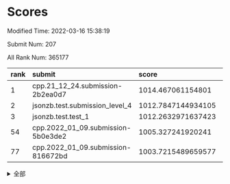 # Scores

Modified Time: 2022-03-16 15:38:19

Submit Num: 207

All Rank Num: 365177

| rank |               submit               |       score        |       sigma        | pk_num |
| :--- | :--------------------------------- | :----------------- | :----------------- | :----- |
| 1    | cpp.21_12_24.submission-2b2ea0d7   | 1014.467061154801  | 0.8065760768094153 | 7054   |
| 2    | jsonzb.test.submission_level_4     | 1012.7847144934105 | 0.7903961337430929 | 7058   |
| 3    | jsonzb.test.test_1                 | 1012.2632971637423 | 0.8118153401417851 | 7052   |
| 54   | cpp.2022_01_09.submission-5b0e3de2 | 1005.327241920241  | 0.717265074314187  | 7053   |
| 77   | cpp.2022_01_09.submission-816672bd | 1003.7215489659577 | 0.709938286725129  | 7056   |


<details>
<summary>全部</summary>

| rank |                 submit                 |       score        |       sigma        | pk_num |
| :--- | :------------------------------------- | :----------------- | :----------------- | :----- |
| 1    | cpp.21_12_24.submission-2b2ea0d7       | 1014.467061154801  | 0.8065760768094153 | 7054   |
| 2    | jsonzb.test.submission_level_4         | 1012.7847144934105 | 0.7903961337430929 | 7058   |
| 3    | jsonzb.test.test_1                     | 1012.2632971637423 | 0.8118153401417851 | 7052   |
| 4    | gobigger.level_3.submission_level_3_20 | 1011.8629703113297 | 0.7669897621944888 | 7058   |
| 5    | gobigger.level_3.submission_level_3_12 | 1011.5534715823363 | 0.7757978559415246 | 7052   |
| 6    | gobigger.level_3.submission_level_3_9  | 1011.3620547806447 | 0.7710959253919156 | 7061   |
| 7    | gobigger.level_3.submission_level_3_6  | 1011.1618651958245 | 0.7836255133832438 | 7055   |
| 8    | gobigger.level_3.submission_level_3_35 | 1011.1462579358769 | 0.7792908966694664 | 7058   |
| 9    | gobigger.level_3.submission_level_3_33 | 1010.9923007809784 | 0.7620312150467203 | 7060   |
| 10   | gobigger.level_3.submission_level_3_5  | 1010.9614521803618 | 0.769325562515282  | 7049   |
| 11   | gobigger.level_3.submission_level_3_47 | 1010.8638417218745 | 0.8004253847868643 | 7056   |
| 12   | gobigger.level_3.submission_level_3_7  | 1010.8605637207908 | 0.7633387797158219 | 7055   |
| 13   | gobigger.level_3.submission_level_3_10 | 1010.8408606599224 | 0.7802047979554676 | 7053   |
| 14   | gobigger.level_3.submission_level_3_39 | 1010.7529041961648 | 0.7487247872125167 | 7058   |
| 15   | gobigger.level_3.submission_level_3_15 | 1010.6306338405549 | 0.7788728503148693 | 7053   |
| 16   | gobigger.level_3.submission_level_3_3  | 1010.6290717492853 | 0.7757213394901603 | 7053   |
| 17   | gobigger.level_3.submission_level_3_29 | 1010.6100275548945 | 0.7671438600882265 | 7054   |
| 18   | gobigger.level_3.submission_level_3_45 | 1010.6067267761628 | 0.7562145984909967 | 7060   |
| 19   | gobigger.level_3.submission_level_3_24 | 1010.6034749985167 | 0.7749979309068864 | 7056   |
| 20   | gobigger.level_3.submission_level_3_38 | 1010.5338060589193 | 0.7619076392755693 | 7052   |
| 21   | gobigger.level_3.submission_level_3_27 | 1010.372993862185  | 0.756046942077689  | 7056   |
| 22   | gobigger.level_3.submission_level_3_44 | 1010.369716465676  | 0.7462232092805827 | 7061   |
| 23   | gobigger.level_3.submission_level_3_23 | 1010.3450302332143 | 0.7570422937548154 | 7060   |
| 24   | gobigger.level_3.submission_level_3_28 | 1010.2745578771298 | 0.7473029907207054 | 7062   |
| 25   | gobigger.level_3.submission_level_3_2  | 1010.0736261852859 | 0.7391663377720904 | 7060   |
| 26   | gobigger.level_3.submission_level_3_42 | 1010.059270661653  | 0.7552386050073757 | 7052   |
| 27   | gobigger.level_3.submission_level_3_18 | 1010.0427618059261 | 0.7608960154524799 | 7055   |
| 28   | gobigger.level_3.submission_level_3_37 | 1009.9923746398588 | 0.7595737052856237 | 7056   |
| 29   | gobigger.level_3.submission_level_3_26 | 1009.9916797192296 | 0.7716879931005306 | 7057   |
| 30   | gobigger.level_3.submission_level_3_11 | 1009.8897726992653 | 0.7466321876037573 | 7058   |
| 31   | gobigger.level_3.submission_level_3_46 | 1009.879690137595  | 0.7483574953357127 | 7061   |
| 32   | gobigger.level_3.submission_level_3_8  | 1009.8295557301827 | 0.7422986141987027 | 7059   |
| 33   | gobigger.level_3.submission_level_3_16 | 1009.8243666291798 | 0.7785857428170945 | 7059   |
| 34   | gobigger.level_3.submission_level_3_31 | 1009.822802919407  | 0.7626276090953988 | 7060   |
| 35   | gobigger.level_3.submission_level_3_21 | 1009.7848269999744 | 0.7512283698820362 | 7056   |
| 36   | gobigger.level_3.submission_level_3_30 | 1009.780772315098  | 0.7680984916115753 | 7060   |
| 37   | gobigger.level_3.submission_level_3_34 | 1009.7758010546186 | 0.7464473036387143 | 7060   |
| 38   | gobigger.level_3.submission_level_3_13 | 1009.7607710143345 | 0.775259561279947  | 7057   |
| 39   | gobigger.level_3.submission_level_3_17 | 1009.756678003368  | 0.7760749665092388 | 7055   |
| 40   | gobigger.level_3.submission_level_3_1  | 1009.6967068624416 | 0.7402693568067631 | 7056   |
| 41   | gobigger.level_3.submission_level_3_25 | 1009.6865652395761 | 0.7501080559745699 | 7056   |
| 42   | gobigger.level_3.submission_level_3_19 | 1009.6820127704145 | 0.7618654564609406 | 7058   |
| 43   | gobigger.level_3.submission_level_3_4  | 1009.6637950472348 | 0.7523414889157597 | 7056   |
| 44   | gobigger.level_3.submission_level_3_36 | 1009.5940653218887 | 0.7489299651166363 | 7057   |
| 45   | gobigger.level_3.submission_level_3_48 | 1009.589840066187  | 0.7759304841202123 | 7054   |
| 46   | gobigger.level_3.submission_level_3_22 | 1009.5130968024554 | 0.7387199677425567 | 7055   |
| 47   | gobigger.level_3.submission_level_3_14 | 1009.3811213519463 | 0.7337315533903318 | 7060   |
| 48   | gobigger.level_3.submission_level_3_40 | 1008.8527920120249 | 0.7361411875983466 | 7055   |
| 49   | gobigger.level_3.submission_level_3_32 | 1008.7401055554776 | 0.7374539261549501 | 7054   |
| 50   | gobigger.level_3.submission_level_3_41 | 1008.716666835392  | 0.7532633984255706 | 7053   |
| 51   | gobigger.level_3.submission_level_3_49 | 1008.3923786290186 | 0.7342903132001175 | 7060   |
| 52   | gobigger.level_3.submission_level_3_0  | 1008.3814400283466 | 0.7426548370646846 | 7055   |
| 53   | gobigger.level_3.submission_level_3_43 | 1008.3242045663688 | 0.7497834704421557 | 7054   |
| 54   | cpp.2022_01_09.submission-5b0e3de2     | 1005.327241920241  | 0.717265074314187  | 7053   |
| 55   | gobigger.level_1.submission_level_1_12 | 1004.8186724328557 | 0.7267866558878542 | 7059   |
| 56   | gobigger.level_1.submission_level_1_6  | 1004.6663488927873 | 0.7219584962753763 | 7052   |
| 57   | gobigger.level_1.submission_level_1_44 | 1004.6364993698396 | 0.7354383531198205 | 7058   |
| 58   | gobigger.level_1.submission_level_1_10 | 1004.3796896759552 | 0.7206521821335896 | 7054   |
| 59   | gobigger.level_1.submission_level_1_29 | 1004.3157760054776 | 0.7234899759771048 | 7060   |
| 60   | gobigger.level_1.submission_level_1_1  | 1004.2715746978322 | 0.7175018797618774 | 7054   |
| 61   | gobigger.level_1.submission_level_1_19 | 1004.2500974024973 | 0.7278641936345239 | 7056   |
| 62   | gobigger.level_1.submission_level_1_18 | 1004.2188669719766 | 0.7225749329986253 | 7061   |
| 63   | gobigger.level_1.submission_level_1_23 | 1004.2022075992245 | 0.7226169612771602 | 7055   |
| 64   | gobigger.level_1.submission_level_1_22 | 1004.186394724764  | 0.7188244115441607 | 7053   |
| 65   | gobigger.level_1.submission_level_1_37 | 1004.1702361288029 | 0.7109804393077066 | 7060   |
| 66   | gobigger.level_1.submission_level_1_24 | 1004.1290368053894 | 0.7219974590191136 | 7062   |
| 67   | gobigger.level_1.submission_level_1_8  | 1004.0155155983514 | 0.7275611202346234 | 7054   |
| 68   | gobigger.level_1.submission_level_1_42 | 1004.0080011799024 | 0.7108783360845864 | 7057   |
| 69   | gobigger.level_1.submission_level_1_34 | 1003.9764691097264 | 0.7165918102072386 | 7061   |
| 70   | gobigger.level_1.submission_level_1_47 | 1003.9454398019728 | 0.7303015937601356 | 7055   |
| 71   | gobigger.level_1.submission_level_1_28 | 1003.7978956505214 | 0.7146341633562482 | 7059   |
| 72   | gobigger.level_1.submission_level_1_41 | 1003.7895442428241 | 0.7112544877429886 | 7060   |
| 73   | gobigger.level_1.submission_level_1_49 | 1003.7483098298858 | 0.7248607762745263 | 7056   |
| 74   | gobigger.level_1.submission_level_1_14 | 1003.7463950450731 | 0.7170598760368884 | 7058   |
| 75   | gobigger.level_1.submission_level_1_48 | 1003.7304332083986 | 0.7108721090261092 | 7061   |
| 76   | gobigger.level_1.submission_level_1_13 | 1003.7233204745839 | 0.717804281937879  | 7053   |
| 77   | cpp.2022_01_09.submission-816672bd     | 1003.7215489659577 | 0.709938286725129  | 7056   |
| 78   | gobigger.level_1.submission_level_1_43 | 1003.6438992770458 | 0.7135731053678407 | 7057   |
| 79   | gobigger.level_1.submission_level_1_38 | 1003.6425793561681 | 0.7318065397940093 | 7058   |
| 80   | gobigger.level_1.submission_level_1_16 | 1003.6022055542943 | 0.7148234131599692 | 7056   |
| 81   | gobigger.level_1.submission_level_1_40 | 1003.5515288922676 | 0.7151409735390323 | 7054   |
| 82   | gobigger.level_1.submission_level_1_46 | 1003.4175417002164 | 0.7139667880407077 | 7060   |
| 83   | gobigger.level_1.submission_level_1_9  | 1003.340228443201  | 0.718772543849883  | 7059   |
| 84   | gobigger.level_1.submission_level_1_21 | 1003.320122061774  | 0.7177513233742887 | 7057   |
| 85   | gobigger.level_1.submission_level_1_45 | 1003.2806628644265 | 0.7142036615278431 | 7055   |
| 86   | gobigger.level_1.submission_level_1_7  | 1003.2372466219332 | 0.7141055501262501 | 7054   |
| 87   | gobigger.level_1.submission_level_1_26 | 1003.1840089178569 | 0.7227608780271625 | 7056   |
| 88   | gobigger.level_1.submission_level_1_3  | 1003.1725929549513 | 0.7197958626688057 | 7056   |
| 89   | gobigger.level_1.submission_level_1_30 | 1003.1431407926653 | 0.7093616623639645 | 7058   |
| 90   | gobigger.level_1.submission_level_1_5  | 1003.0587190096657 | 0.7199356464214958 | 7055   |
| 91   | gobigger.level_1.submission_level_1_39 | 1002.9895970109593 | 0.7120338441853685 | 7058   |
| 92   | gobigger.level_1.submission_level_1_31 | 1002.9620820985303 | 0.7227361459075006 | 7053   |
| 93   | gobigger.level_1.submission_level_1_35 | 1002.8399524619808 | 0.7169476446018598 | 7061   |
| 94   | gobigger.level_1.submission_level_1_0  | 1002.7616077004193 | 0.7166779168106623 | 7062   |
| 95   | gobigger.level_1.submission_level_1_15 | 1002.7281356901467 | 0.7192722807713441 | 7059   |
| 96   | gobigger.level_1.submission_level_1_36 | 1002.719844447638  | 0.7157056429750113 | 7058   |
| 97   | gobigger.level_1.submission_level_1_27 | 1002.7164966103174 | 0.715785734482349  | 7055   |
| 98   | gobigger.level_1.submission_level_1_20 | 1002.705047198847  | 0.714969977036361  | 7055   |
| 99   | gobigger.level_1.submission_level_1_2  | 1002.6911991099921 | 0.7250143558378408 | 7055   |
| 100  | gobigger.level_1.submission_level_1_4  | 1002.6415430565897 | 0.7050173255454824 | 7053   |
| 101  | gobigger.level_1.submission_level_1_25 | 1002.6089191980763 | 0.7263380125711415 | 7053   |
| 102  | gobigger.level_1.submission_level_1_11 | 1002.5960185933179 | 0.7185775641800967 | 7055   |
| 103  | gobigger.level_1.submission_level_1_32 | 1002.3799608851674 | 0.7118708140796154 | 7059   |
| 104  | gobigger.level_1.submission_level_1_33 | 1001.9444932608477 | 0.722069944618131  | 7058   |
| 105  | gobigger.level_1.submission_level_1_17 | 1001.7846317113901 | 0.7078093676926113 | 7059   |
| 106  | gobigger.random.submission_random_34   | 997.4302227986226  | 0.7231809075340374 | 7051   |
| 107  | gobigger.random.submission_random_45   | 997.2924320995154  | 0.7172130972136738 | 7054   |
| 108  | gobigger.random.submission_random_37   | 997.2824585445472  | 0.7128339994804188 | 7056   |
| 109  | gobigger.random.submission_random_47   | 997.2688554798235  | 0.7067821569144618 | 7059   |
| 110  | gobigger.random.submission_random_22   | 997.1177300397347  | 0.695414578426574  | 7061   |
| 111  | gobigger.random.submission_random_48   | 997.1039054564327  | 0.7033538652091101 | 7055   |
| 112  | gobigger.random.submission_random_8    | 997.0955942        | 0.7126619438611915 | 7054   |
| 113  | gobigger.random.submission_random_49   | 996.9831460715169  | 0.7118014655770826 | 7058   |
| 114  | gobigger.random.submission_random_43   | 996.9463746877346  | 0.7152712252409692 | 7055   |
| 115  | gobigger.random.submission_random_28   | 996.9326264844765  | 0.7023252623059435 | 7054   |
| 116  | gobigger.random.submission_random_41   | 996.888018510635   | 0.7192605233126339 | 7057   |
| 117  | gobigger.random.submission_random_20   | 996.6730168520086  | 0.7126243886904385 | 7052   |
| 118  | gobigger.random.submission_random_19   | 996.5891471623942  | 0.7053250798864533 | 7062   |
| 119  | gobigger.random.submission_random_10   | 996.4719320582823  | 0.7191020858628965 | 7061   |
| 120  | gobigger.random.submission_random_21   | 996.4630143850678  | 0.7096732773219815 | 7056   |
| 121  | gobigger.random.submission_random_36   | 996.3798131793698  | 0.7119862876947318 | 7055   |
| 122  | gobigger.random.submission_random_35   | 996.2648574230215  | 0.7063642181400194 | 7053   |
| 123  | gobigger.random.submission_random_44   | 996.1523962165577  | 0.7110976284193131 | 7060   |
| 124  | gobigger.random.submission_random_39   | 995.9742933381561  | 0.707863374411016  | 7061   |
| 125  | gobigger.random.submission_random_42   | 995.9332828750934  | 0.7170966807479907 | 7053   |
| 126  | gobigger.random.submission_random_38   | 995.8714346720376  | 0.7196792986677395 | 7055   |
| 127  | gobigger.random.submission_random_25   | 995.8473913158743  | 0.7126687243538984 | 7061   |
| 128  | gobigger.random.submission_random_23   | 995.8442639987276  | 0.715066985452975  | 7053   |
| 129  | gobigger.random.submission_random_2    | 995.8243842014823  | 0.7262954012661453 | 7060   |
| 130  | gobigger.random.submission_random_6    | 995.8206647264178  | 0.7105649843689943 | 7056   |
| 131  | gobigger.random.submission_random_17   | 995.755795803359   | 0.7061221108316875 | 7049   |
| 132  | gobigger.random.submission_random_24   | 995.748389451223   | 0.7196912877674793 | 7057   |
| 133  | gobigger.random.submission_random_33   | 995.7179347025344  | 0.705302922191039  | 7053   |
| 134  | gobigger.random.submission_random_0    | 995.6832891070052  | 0.7217267548952189 | 7058   |
| 135  | gobigger.random.submission_random_4    | 995.6233768519172  | 0.7157122176945735 | 7059   |
| 136  | gobigger.random.submission_random_29   | 995.6221927277445  | 0.7139197951084734 | 7054   |
| 137  | gobigger.random.submission_random_14   | 995.6095992136159  | 0.7097266192367065 | 7057   |
| 138  | gobigger.random.submission_random_18   | 995.5560907475685  | 0.7053087763802472 | 7059   |
| 139  | gobigger.random.submission_random_27   | 995.475326400866   | 0.7173353350904034 | 7057   |
| 140  | gobigger.random.submission_random_15   | 995.4059859970505  | 0.7279063333487208 | 7058   |
| 141  | gobigger.random.submission_random_31   | 995.335483023616   | 0.7164161213269072 | 7060   |
| 142  | gobigger.random.submission_random_30   | 995.2923959543903  | 0.70471997666412   | 7056   |
| 143  | gobigger.random.submission_random_26   | 995.2875286504851  | 0.7090776553149952 | 7060   |
| 144  | gobigger.random.submission_random_3    | 995.224968670131   | 0.7074941506155789 | 7058   |
| 145  | gobigger.random.submission_random_13   | 995.2208142465352  | 0.70162863732482   | 7053   |
| 146  | gobigger.random.submission_random_16   | 995.2115176540574  | 0.7045530773970214 | 7058   |
| 147  | gobigger.random.submission_random_5    | 995.1966321117042  | 0.7222802807343622 | 7056   |
| 148  | gobigger.random.submission_random_1    | 995.1079817608838  | 0.7145264642285124 | 7058   |
| 149  | gobigger.random.submission_random_40   | 995.0183757579159  | 0.7141946827054235 | 7060   |
| 150  | gobigger.random.submission_random_32   | 994.8633621868033  | 0.7314790854923073 | 7054   |
| 151  | gobigger.random.submission_random_46   | 994.846737003005   | 0.710819482541515  | 7056   |
| 152  | gobigger.random.submission_random_7    | 994.82515192868    | 0.7338905959469202 | 7053   |
| 153  | gobigger.random.submission_random_11   | 994.8105391525735  | 0.7124976236616022 | 7056   |
| 154  | gobigger.random.submission_random_9    | 994.7541502578803  | 0.7284255931339354 | 7062   |
| 155  | gobigger.random.submission_random_12   | 994.6526156372921  | 0.7458109414966247 | 7052   |
| 156  | gobigger.level_2.submission_level_2_29 | 993.8665692478564  | 0.734937889900754  | 7060   |
| 157  | gobigger.level_2.submission_level_2_9  | 993.8523256832322  | 0.7423128508702689 | 7060   |
| 158  | gobigger.level_2.submission_level_2_40 | 993.7690361866981  | 0.7314729744650678 | 7055   |
| 159  | gobigger.level_2.submission_level_2_30 | 993.6728080421473  | 0.7443664241879746 | 7058   |
| 160  | gobigger.level_2.submission_level_2_24 | 993.2330271520625  | 0.7432394612033847 | 7058   |
| 161  | gobigger.level_2.submission_level_2_14 | 993.0457671724095  | 0.7355290703842461 | 7059   |
| 162  | gobigger.level_2.submission_level_2_33 | 992.9166214132465  | 0.7494487629155859 | 7053   |
| 163  | gobigger.level_2.submission_level_2_49 | 992.773634640216   | 0.73252338733836   | 7058   |
| 164  | gobigger.level_2.submission_level_2_10 | 992.7727928570527  | 0.7326109357296634 | 7059   |
| 165  | gobigger.level_2.submission_level_2_44 | 992.7700650717164  | 0.746573758767402  | 7055   |
| 166  | gobigger.level_2.submission_level_2_6  | 992.6968890573979  | 0.7313856217790091 | 7058   |
| 167  | gobigger.level_2.submission_level_2_13 | 992.688606568852   | 0.7364438890064925 | 7054   |
| 168  | gobigger.level_2.submission_level_2_20 | 992.6205648488735  | 0.7426258139570676 | 7059   |
| 169  | gobigger.level_2.submission_level_2_48 | 992.583800329926   | 0.7414533586109356 | 7056   |
| 170  | gobigger.level_2.submission_level_2_35 | 992.5368020072887  | 0.7404941800706437 | 7054   |
| 171  | gobigger.level_2.submission_level_2_39 | 992.5267574190239  | 0.7500824573836445 | 7054   |
| 172  | gobigger.level_2.submission_level_2_3  | 992.5173584411339  | 0.7707365531322671 | 7054   |
| 173  | gobigger.level_2.submission_level_2_11 | 992.5153025821305  | 0.7472337229274353 | 7051   |
| 174  | gobigger.level_2.submission_level_2_4  | 992.4379724315597  | 0.7449833405704664 | 7059   |
| 175  | gobigger.level_2.submission_level_2_37 | 992.3911408028818  | 0.742208948191312  | 7056   |
| 176  | gobigger.level_2.submission_level_2_46 | 992.3178305431436  | 0.7358363470627547 | 7051   |
| 177  | gobigger.level_2.submission_level_2_16 | 992.3137638500474  | 0.7273100202145449 | 7055   |
| 178  | gobigger.level_2.submission_level_2_27 | 992.0766845189296  | 0.7400789905733054 | 7058   |
| 179  | gobigger.level_2.submission_level_2_41 | 992.0510367535334  | 0.7533439147888567 | 7055   |
| 180  | gobigger.level_2.submission_level_2_17 | 991.8589195673885  | 0.7404093448087954 | 7052   |
| 181  | gobigger.level_2.submission_level_2_45 | 991.7995361771802  | 0.727344369722783  | 7058   |
| 182  | gobigger.level_2.submission_level_2_25 | 991.7975265382297  | 0.7330193462985253 | 7050   |
| 183  | gobigger.level_2.submission_level_2_23 | 991.7565632240477  | 0.750100248963702  | 7059   |
| 184  | gobigger.level_2.submission_level_2_19 | 991.7077995566129  | 0.7499801174906121 | 7062   |
| 185  | gobigger.level_2.submission_level_2_12 | 991.6655260390307  | 0.7697087968935413 | 7053   |
| 186  | gobigger.level_2.submission_level_2_36 | 991.6438157577946  | 0.7455535573280802 | 7061   |
| 187  | gobigger.level_2.submission_level_2_2  | 991.6041034114816  | 0.7479409427829995 | 7057   |
| 188  | gobigger.level_2.submission_level_2_0  | 991.5201113899851  | 0.7527385765219942 | 7056   |
| 189  | gobigger.level_2.submission_level_2_8  | 991.509012900958   | 0.7566719367415465 | 7055   |
| 190  | gobigger.level_2.submission_level_2_42 | 991.3902196934598  | 0.7289657585709796 | 7062   |
| 191  | gobigger.level_2.submission_level_2_32 | 991.3483438123513  | 0.771539000065779  | 7059   |
| 192  | gobigger.level_2.submission_level_2_22 | 991.3440419085299  | 0.7409897254236196 | 7058   |
| 193  | gobigger.level_2.submission_level_2_26 | 991.2894387642089  | 0.7610147963297872 | 7056   |
| 194  | gobigger.level_2.submission_level_2_31 | 991.2742315752316  | 0.7524792267021819 | 7055   |
| 195  | gobigger.level_2.submission_level_2_5  | 990.9431314033993  | 0.747232543515476  | 7055   |
| 196  | gobigger.level_2.submission_level_2_1  | 990.8954813004041  | 0.7568065338979718 | 7061   |
| 197  | gobigger.level_2.submission_level_2_18 | 990.8773329277591  | 0.7494738997108091 | 7056   |
| 198  | gobigger.level_2.submission_level_2_7  | 990.8218032877985  | 0.7576646549712764 | 7055   |
| 199  | gobigger.level_2.submission_level_2_38 | 990.6549961050389  | 0.7656609457867698 | 7059   |
| 200  | gobigger.level_2.submission_level_2_15 | 990.5057146962855  | 0.7539361787176764 | 7060   |
| 201  | gobigger.level_2.submission_level_2_47 | 990.3767711145496  | 0.7624563088565026 | 7056   |
| 202  | gobigger.level_2.submission_level_2_21 | 990.3048401674396  | 0.7512548896066852 | 7053   |
| 203  | gobigger.level_2.submission_level_2_28 | 990.1353044443433  | 0.7688207262065193 | 7055   |
| 204  | gobigger.level_2.submission_level_2_43 | 990.0620039399022  | 0.7631794010506492 | 7061   |
| 205  | gobigger.level_2.submission_level_2_34 | 989.0992938424303  | 0.7762820805331416 | 7052   |
| 206  | gobigger.none.submission_none_0        | 978.4541250891167  | 1.2073690800761128 | 7061   |
| 207  | gobigger.none.submission_none_1        | 973.8839568047414  | 1.7210315673565382 | 7051   |

</details>
